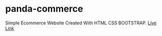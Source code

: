 # panda-commerce
Simple Ecommerce Website Created With HTML CSS BOOTSTRAP.
[Live Link](https://shakil2chowdhury.github.io/panda-commerce/)
